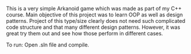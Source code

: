 This is a very simple Arkanoid game which was made as part of my C++ course. Main objective of this project was to learn OOP as well as design patterns. Project of this type/size clearly does not need such complicated code structure and that many different design patterns. However, it was great try them out and see how those perform in different cases.

To run: Open .sln file and compile.
